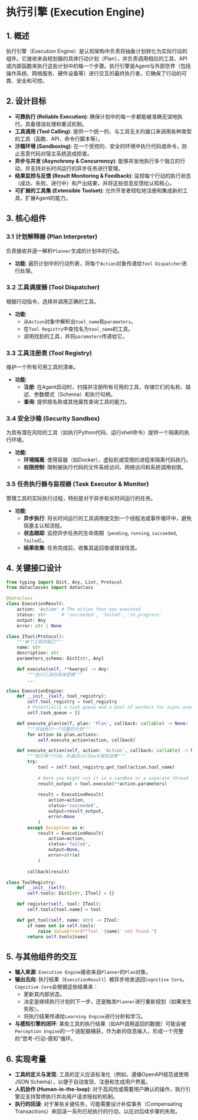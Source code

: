 # 执行引擎 (Execution Engine)

## 1. 概述

执行引擎（Execution Engine）是认知架构中负责将抽象计划转化为实际行动的组件。它接收来自规划器的具体行动计划（Plan），并负责调用相应的工具、API或内部函数来执行这些计划中的每一个步骤。执行引擎是Agent与外部世界（包括操作系统、网络服务、硬件设备等）进行交互的最终执行者，它确保了行动的可靠、安全和可控。

## 2. 设计目标

*   **可靠执行 (Reliable Execution)**: 确保计划中的每一步都能被准确无误地执行。具备错误处理和重试机制。
*   **工具调用 (Tool Calling)**: 提供一个统一的、与工具无关的接口来调用各种类型的工具（函数、API、命令行脚本等）。
*   **沙箱环境 (Sandboxing)**: 在一个受控的、安全的环境中执行代码或命令，防止恶意代码对宿主系统造成损害。
*   **异步与并发 (Asynchrony & Concurrency)**: 能够并发地执行多个独立的行动，并支持对长时间运行的异步任务进行管理。
*   **结果监控与反馈 (Result Monitoring & Feedback)**: 监控每个行动的执行状态（成功、失败、进行中）和产出结果，并将这些信息反馈给认知核心。
*   **可扩展的工具集 (Extensible Toolset)**: 允许开发者轻松地注册和集成新的工具，扩展Agent的能力。

## 3. 核心组件

### 3.1 计划解释器 (Plan Interpreter)

负责接收并逐一解析`Planner`生成的计划中的行动。

*   **功能**: 遍历计划中的行动列表，将每个`Action`对象传递给`Tool Dispatcher`进行处理。

### 3.2 工具调度器 (Tool Dispatcher)

根据行动指令，选择并调用正确的工具。

*   **功能**: 
    *   从`Action`对象中解析出`tool_name`和`parameters`。
    *   在`Tool Registry`中查找名为`tool_name`的工具。
    *   调用找到的工具，并将`parameters`传递给它。

### 3.3 工具注册表 (Tool Registry)

维护一个所有可用工具的清单。

*   **功能**: 
    *   **注册**: 在Agent启动时，扫描并注册所有可用的工具，存储它们的名称、描述、参数模式（Schema）和执行句柄。
    *   **查询**: 提供按名称或其他属性查询工具的能力。

### 3.4 安全沙箱 (Security Sandbox)

为具有潜在风险的工具（如执行Python代码、运行shell命令）提供一个隔离的执行环境。

*   **功能**: 
    *   **环境隔离**: 使用容器（如Docker）、虚拟机或受限的进程来隔离代码执行。
    *   **权限控制**: 限制被执行代码的文件系统访问、网络访问和系统调用权限。

### 3.5 任务执行器与监视器 (Task Executor & Monitor)

管理工具的实际执行过程，特别是对于异步和长时间运行的任务。

*   **功能**: 
    *   **异步执行**: 将长时间运行的工具调用提交到一个线程池或事件循环中，避免阻塞主认知流程。
    *   **状态跟踪**: 监控异步任务的生命周期（`pending`, `running`, `succeeded`, `failed`）。
    *   **结果收集**: 任务完成后，收集其返回值或错误信息。

## 4. 关键接口设计

```python
from typing import Dict, Any, List, Protocol
from dataclasses import dataclass

@dataclass
class ExecutionResult:
    action: 'Action' # The action that was executed
    status: str      # 'succeeded', 'failed', 'in_progress'
    output: Any
    error: str | None

class ITool(Protocol):
    """单个工具的接口"""
    name: str
    description: str
    parameters_schema: Dict[str, Any]

    def execute(self, **kwargs) -> Any:
        """执行工具的具体逻辑"""
        ...

class ExecutionEngine:
    def __init__(self, tool_registry):
        self.tool_registry = tool_registry
        # Potentially a task queue and a pool of workers for async execution
        self.task_queue = []

    def execute_plan(self, plan: 'Plan', callback: callable) -> None:
        """开始执行一个完整的计划"""
        for action in plan.actions:
            self.execute_action(action, callback)

    def execute_action(self, action: 'Action', callback: callable) -> None:
        """执行单个行动，并通过callback报告结果"""
        try:
            tool = self.tool_registry.get_tool(action.tool_name)
            
            # Here you might run it in a sandbox or a separate thread
            result_output = tool.execute(**action.parameters)
            
            result = ExecutionResult(
                action=action, 
                status='succeeded', 
                output=result_output, 
                error=None
            )
        except Exception as e:
            result = ExecutionResult(
                action=action, 
                status='failed', 
                output=None, 
                error=str(e)
            )
        
        callback(result)

class ToolRegistry:
    def __init__(self):
        self.tools: Dict[str, ITool] = {}

    def register(self, tool: ITool):
        self.tools[tool.name] = tool

    def get_tool(self, name: str) -> ITool:
        if name not in self.tools:
            raise ValueError(f"Tool '{name}' not found.")
        return self.tools[name]
```

## 5. 与其他组件的交互

*   **输入来源**: `Execution Engine`接收来自`Planner`的`Plan`对象。
*   **输出去向**: 执行结果（`ExecutionResult`）被异步地发送回`Cognitive Core`。`Cognitive Core`会根据这些结果来：
    *   更新其内部状态。
    *   决定是继续执行计划的下一步，还是触发`Planner`进行重新规划（如果发生失败）。
    *   将执行结果传递给`Learning Engine`进行分析和学习。
*   **与感知引擎的闭环**: 某些工具的执行结果（如API调用返回的数据）可能会被`Perception Engine`的一个适配器捕获，作为新的信息输入，形成一个完整的“思考-行动-感知”循环。

## 6. 实现考量

*   **工具的定义与发现**: 工具的定义应该标准化（例如，遵循OpenAPI规范或使用JSON Schema），以便于自动发现、注册和生成用户界面。
*   **人机协作 (Human-in-the-loop)**: 对于高风险或需要用户确认的操作，执行引擎应支持暂停执行并向用户请求授权的机制。
*   **执行的回滚**: 对于某些关键任务，可能需要设计补偿事务（Compensating Transactions）来回滚一系列已经执行的行动，以应对后续步骤的失败。